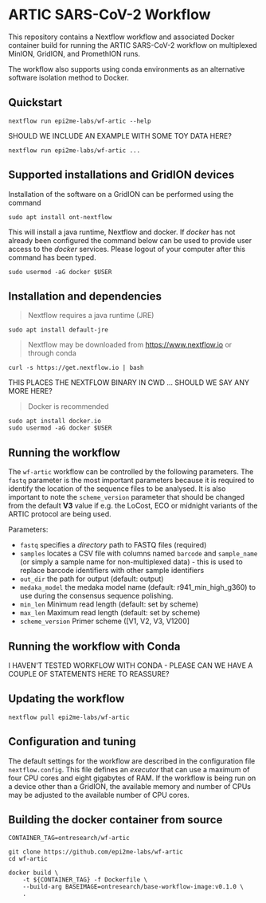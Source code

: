 # ARTIC SARS-CoV-2 Workflow

This repository contains a Nextflow workflow and associated Docker
container build for running the ARTIC SARS-CoV-2 workflow on 
multiplexed MinION, GridION, and PromethION runs.

The workflow also supports using conda environments as an alternative
software isolation method to Docker.

## Quickstart

`nextflow run epi2me-labs/wf-artic --help` 

SHOULD WE INCLUDE AN EXAMPLE WITH SOME TOY DATA HERE?

`nextflow run epi2me-labs/wf-artic ...`

## Supported installations and GridION devices

Installation of the software on a GridION can be performed using the command

`sudo apt install ont-nextflow`

This will install a java runtime, Nextflow and docker. If *docker* has not already been
configured the command below can be used to provide user access to the *docker*
services. Please logout of your computer after this command has been typed.

`sudo usermod -aG docker $USER`


## Installation and dependencies

> Nextflow requires a java runtime (JRE)

`sudo apt install default-jre`

> Nextflow may be downloaded from https://www.nextflow.io or through conda

`curl -s https://get.nextflow.io | bash`

THIS PLACES THE NEXTFLOW BINARY IN CWD ... SHOULD WE SAY ANY MORE HERE?

> Docker is recommended 

```
sudo apt install docker.io
sudo usermod -aG docker $USER
```

## Running the workflow

The `wf-artic` workflow can be controlled by the following parameters. The `fastq` parameter
is the most important parameters because it is required to identify the location of the
sequence files to be analysed. It is also important to note the `scheme_version` parameter
that should be changed from the default **V3** value if e.g. the LoCost, ECO or midnight 
variants of the ARTIC protocol are being used.

Parameters:
- `fastq` specifies a *directory* path to FASTQ files (required)
- `samples` locates a CSV file with columns named `barcode` and `sample_name`
   (or simply a sample name for non-multiplexed data) - this is used to replace
   barcode identifiers with other sample identifiers
- `out_dir` the path for output (default: output)
- `medaka_model` the medaka model name (default: r941_min_high_g360) to use during
   the consensus sequence polishing.
- `min_len` Minimum read length (default: set by scheme)
- `max_len` Maximum read length (default: set by scheme)
- `scheme_version` Primer scheme ([V1, V2, V3, V1200]

## Running the workflow with Conda

I HAVEN'T TESTED WORKFLOW WITH CONDA - PLEASE CAN WE HAVE A COUPLE OF STATEMENTS HERE TO
REASSURE?


## Updating the workflow

`nextflow pull epi2me-labs/wf-artic`

## Configuration and tuning

The default settings for the workflow are described in the configuration file `nextflow.config`.
This file defines an *executor* that can use a maximum of four CPU cores and eight gigabytes of
RAM. If the workflow is being run on a device other than a GridION, the available memory and
number of CPUs may be adjusted to the available number of CPU cores.

## Building the docker container from source

```
CONTAINER_TAG=ontresearch/wf-artic

git clone https://github.com/epi2me-labs/wf-artic
cd wf-artic

docker build \
    -t ${CONTAINER_TAG} -f Dockerfile \
    --build-arg BASEIMAGE=ontresearch/base-workflow-image:v0.1.0 \
    .
```

